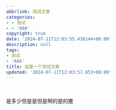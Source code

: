 ```yaml
---
abbrlink: 测试文章
categories:
- - 测试
- - '666'
copyright: true
date: '2024-07-11T12:03:55.436144+08:00'
description: null
tags:
- 测试
- '666'
title: 这是一个测试文章
updated: '2024-07-11T12:03:57.853+08:00'
---
```

<br />
<blockquote class="blockquote-center">
<p id="hitokoto"></p>
<script src="https://v1.hitokoto.cn/?encode=js&select=%23hitokoto" defer></script>
</blockquote>

是多少但是是但是啊的是的撒
